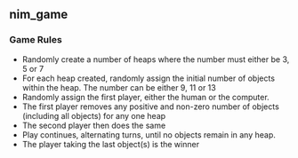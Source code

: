 ## nim_game

### Game Rules
* Randomly create a number of heaps where the number must either be 3, 5 or 7
* For each heap created, randomly assign the initial number of objects within the heap. The number can be either 9, 11 or 13
* Randomly assign the first player, either the human or the computer.
* The first player removes any positive and non-zero number of objects (including all objects) for any one heap
* The second player then does the same
* Play continues, alternating turns, until no objects remain in any heap.
* The player taking the last object(s) is the winner
